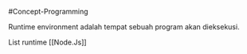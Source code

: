#Concept-Programming 

Runtime environment adalah tempat sebuah program akan dieksekusi. 

List runtime
[[Node.Js]]

